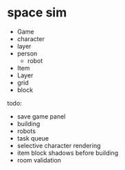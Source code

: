 # space sim

 * Game
  * character
   * layer
   * person
     * robot
  * Item
   * Layer
  * grid
   * block


todo:
 * save game panel
 * building
 * robots
 * task queue
 * selective character rendering
 * item block shadows before building
 * room validation